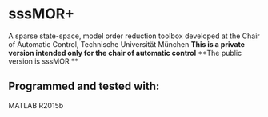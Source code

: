 # sssMOR+
A sparse state-space, model order reduction toolbox developed at the Chair of 
Automatic Control, Technische Universität München
**This is a private version intended only for the chair of automatic control**
**The public version is sssMOR **

## Programmed and tested with:
MATLAB R2015b